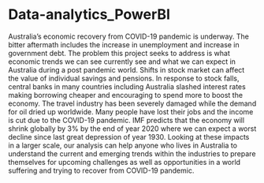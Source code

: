 # Data-analytics_PowerBI
Australia’s economic recovery from COVID-19 pandemic is underway. The bitter aftermath includes the increase in unemployment and increase in government debt. The problem this project seeks to address is what economic trends we can see currently see and what we can expect in Australia during a post pandemic world. Shifts in stock market can affect the value of individual savings and pensions. In response to stock falls, central banks in many countries including Australia slashed interest rates making borrowing cheaper and encouraging to spend more to boost the economy. The travel industry has been severely damaged while the demand for oil dried up worldwide. Many people have lost their jobs and the income is cut due to the COVID-19 pandemic. IMF predicts that the economy will shrink globally by 3% by the end of year 2020 where we can expect a worst decline since last great depression of year 1930.  Looking at these impacts in a larger scale, our analysis can help anyone who lives in Australia to understand the current and emerging trends within the industries to prepare themselves for upcoming challenges as well as opportunities in a world suffering and trying to recover from COVID-19 pandemic.
